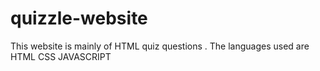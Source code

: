 # quizzle-website

This website is mainly of HTML quiz questions .
The languages used are 
HTML
CSS
JAVASCRIPT
